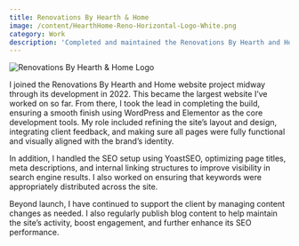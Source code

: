 ```yaml
---
title: Renovations By Hearth & Home
image: /content/HearthHome-Reno-Horizontal-Logo-White.png
category: Work
description: 'Completed and maintained the Renovations By Hearth and Home website using WordPress, Elementor, and YoastSEO, handling SEO setup, content updates, and ongoing blog publishing since 2022.'
---
```


![Renovations By Hearth & Home Logo](/content/HearthHome-Reno-Horizontal-Logo-White.png)

I joined the Renovations By Hearth and Home website project midway through its development in 2022. This became the largest website I’ve worked on so far. From there, I took the lead in completing the build, ensuring a smooth finish using WordPress and Elementor as the core development tools. My role included refining the site’s layout and design, integrating client feedback, and making sure all pages were fully functional and visually aligned with the brand’s identity.

In addition, I handled the SEO setup using YoastSEO, optimizing page titles, meta descriptions, and internal linking structures to improve visibility in search engine results. I also worked on ensuring that keywords were appropriately distributed across the site.

Beyond launch, I have continued to support the client by managing content changes as needed. I also regularly publish blog content to help maintain the site’s activity, boost engagement, and further enhance its SEO performance.